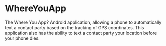 WhereYouApp
===========

The Where You App? Android application, allowing a phone to automatically text a contact party based on the tracking of GPS coordinates. This application also has the ability to text a contact party your location before your phone dies.
